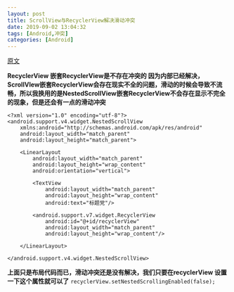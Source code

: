 ```yaml
---
layout: post
title: ScrollView与RecyclerView解决滑动冲突
date: 2019-09-02 13:04:32
tags: [Android,冲突]
categories: [Android]
---
```

[原文](https://www.jianshu.com/p/3e0ad704bee5)

**RecyclerView 嵌套RecyclerView是不存在冲突的 因为内部已经解决，ScrollVIew嵌套RecyclerView会存在现实不全的问题，滑动的时候会导致不流畅，所以我换用的是NestedScrollView嵌套RecyclerView不会存在显示不完全的现象，但是还会有一点的滑动冲突**

 <!--more-->
```
<?xml version="1.0" encoding="utf-8"?>
<android.support.v4.widget.NestedScrollView
    xmlns:android="http://schemas.android.com/apk/res/android"
    android:layout_width="match_parent"
    android:layout_height="match_parent">

    <LinearLayout
        android:layout_width="match_parent"
        android:layout_height="wrap_content"
        android:orientation="vertical">
        
        <TextView
            android:layout_width="match_parent"
            android:layout_height="wrap_content"
            android:text="标题党"/>

        <android.support.v7.widget.RecyclerView
            android:id="@+id/recyclerView"
            android:layout_width="match_parent"
            android:layout_height="wrap_content"/>
      
    </LinearLayout>

</android.support.v4.widget.NestedScrollView>
```

**上面只是布局代码而已，滑动冲突还是没有解决，我们只要在recyclerView 设置一下这个属性就可以了**
    `recyclerView.setNestedScrollingEnabled(false);`
